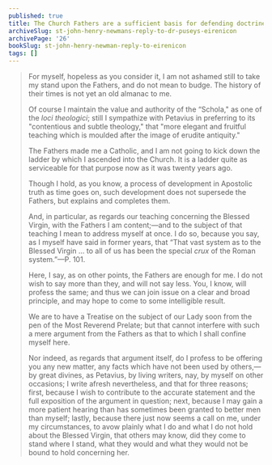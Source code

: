 ```yaml
---
published: true
title: The Church Fathers are a sufficient basis for defending doctrines concerning the Blessed Virgin Mary
archiveSlug: st-john-henry-newmans-reply-to-dr-puseys-eirenicon
archivePage: '26'
bookSlug: st-john-henry-newman-reply-to-eirenicon
tags: []
---
```


> For myself, hopeless as you consider it, I am not ashamed still to take my stand upon the Fathers, and do not mean to budge. The history of their times is not yet an old almanac to me.
>
> Of course I maintain the value and authority of the “Schola," as one of the *loci theologici*; still I sympathize with Petavius in preferring to its "contentious and subtle theology," that "more elegant and fruitful teaching which is moulded after the image of erudite antiquity."
>
> The Fathers made me a Catholic, and I am not going to kick down the ladder by which I ascended into the Church. It is a ladder quite as serviceable for that purpose now as it was twenty years ago.
>
> Though I hold, as you know, a process of development in Apostolic truth as time goes on, such development does not supersede the Fathers, but explains and completes them.
>
> And, in particular, as regards our teaching concerning the Blessed Virgin, with the Fathers I am content;—and to the subject of that teaching I mean to address myself at once. I do so, because you say, as I myself have said in former years, that “That vast system as to the Blessed Virgin ... to all of us has been the special *crux* of the Roman system.”—P. 101.
>
> Here, I say, as on other points, the Fathers are enough for me. I do not wish to say more than they, and will not say less. You, I know, will profess the same; and thus we can join issue on a clear and broad principle, and may hope to come to some intelligible result.
>
> We are to have a Treatise on the subject of our Lady soon from the pen of the Most Reverend Prelate; but that cannot interfere with such a mere argument from the Fathers as that to which I shall confine myself here.
>
> Nor indeed, as regards that argument itself, do I profess to be offering you any new matter, any facts which have not been used by others,—by great divines, as Petavius, by living writers, nay, by myself on other occasions; I write afresh nevertheless, and that for three reasons; first, because I wish to contribute to the accurate statement and the full exposition of the argument in question; next, because I may gain a more patient hearing than has sometimes been granted to better men than myself; lastly, because there just now seems a call on me, under my circumstances, to avow plainly what I do and what I do not hold about the Blessed Virgin, that others may know, did they come to stand where I stand, what they would and what they would not be bound to hold concerning her.
